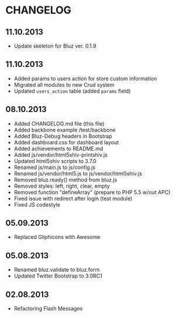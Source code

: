 CHANGELOG
=========

11.10.2013
------------------
* Update skeleton for Bluz ver. 0.1.9

11.10.2013
------------------
* Added params to users action for store custom information
* Migrated all modules to new Crud system
* Updated `users_action` table (added `params` field)

08.10.2013
------------------
* Added CHANGELOG.md file (this file)
* Added backbone example /test/backbone
* Added Bluz-Debug headers in Bootstrap
* Added dashboard.css for dashboard layout
* Added achievements to README.md
* Added js/vendor/html5shiv-printshiv.js
* Updated html5shiv scripts to 3.7.0
* Renamed js/main.js to js/config.js
* Renamed js/vendor/html5.js to js/vendor/html5shiv.js
* Removed bluz.ready() method from bluz.js
* Removed styles: left, right, clear, empty
* Removed function "defineArray" (prepare to PHP 5.5 w/out APC)
* Fixed issue with redirect after login (test module)
* Fixed JS codestyle

05.09.2013
------------------
* Replaced Gliphicons with Awesome

05.08.2013
------------------
* Renamed bluz.validate to bluz.form
* Updated Twitter Bootstrap to 3.0RC1

02.08.2013
------------------
* Refactoring Flash Messages
